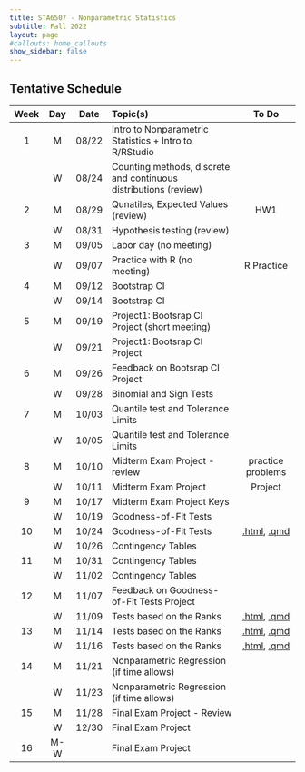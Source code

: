 ```yaml
---
title: STA6507 - Nonparametric Statistics
subtitle: Fall 2022 
layout: page
#callouts: home_callouts
show_sidebar: false
---
```



## Tentative Schedule

| **Week** | **Day** | **Date** | **Topic(s)** | **To Do** |
|:-:|:---:|:--------------------:|:--|:-:|
| 1    | M    | 08/22 | Intro to Nonparametric Statistics + Intro to R/RStudio| |
|      | W    | 08/24 | Counting methods, discrete and continuous distributions (review) | |
| 2    | M    | 08/29 | Qunatiles, Expected Values (review) | HW1|
|      | W    | 08/31 | Hypothesis testing (review) | |
| 3    | M   | 09/05  | Labor day (no meeting) | | 
|      | W  | 09/07   | Practice with R (no meeting) | R Practice | 
| 4    | M   | 09/12 | Bootstrap CI | | 
|      | W   | 09/14 | Bootstrap CI | | 
| 5    | M   | 09/19 | Project1: Bootsrap CI Project (short meeting)| |
|      | W  | 09/21  | Project1: Bootsrap CI Project | |
| 6    | M   | 09/26 | Feedback on Bootsrap CI Project | |
|      | W  | 09/28  | Binomial and Sign Tests | | 
| 7    | M   | 10/03 | Quantile test and Tolerance Limits | |
|      | W  | 10/05 | Quantile test and Tolerance Limits| |
| 8    | M   | 10/10 | Midterm Exam Project - review | practice problems |
|      | W  | 10/11 | Midterm Exam Project  | Project |
| 9    | M   | 10/17 | Midterm Exam Project Keys | |
|      | W  | 10/19 | Goodness-of-Fit Tests | |
| 10   | M   | 10/24 | Goodness-of-Fit Tests | [.html](qmd/exercises/GoF_Project.html), [.qmd](qmd/exercises/GoF_Project.qmd)|
|      | W  | 10/26 | Contingency Tables | |
| 11   | M   | 10/31 | Contingency Tables | |
|      | W  | 11/02 | Contingency Tables | |
| 12   | M   | 11/07 | Feedback on Goodness-of-Fit Tests Project | |
|      | W  | 11/09 | Tests based on the Ranks | [.html](qmd/exercises/Assignment4.html), [.qmd](qmd/exercises/Assignment4.qmd)|
| 13   | M   | 11/14 | Tests based on the Ranks | [.html](qmd/exercises/Assignment4.html), [.qmd](qmd/exercises/Assignment4.qmd)|
|      | W  | 11/16    | Tests based on the Ranks | [.html](qmd/exercises/Assignment4.html), [.qmd](qmd/exercises/Assignment4.qmd)|
| 14   | M   | 11/21   | Nonparametric Regression (if time allows) | |
|      | W  | 11/23    | Nonparametric Regression (if time allows)| |
| 15   | M   | 11/28   | Final Exam Project - Review | |
|      | W   | 12/30   | Final Exam Project | |
| 16   | M-W   |       | Final Exam Project | | 
